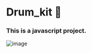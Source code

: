 # Drum_kit 🥁

### This is a javascript project.

![image](https://user-images.githubusercontent.com/75326769/161972576-6b102e65-cdf6-4612-91da-2fdf26fe1f6e.png)
